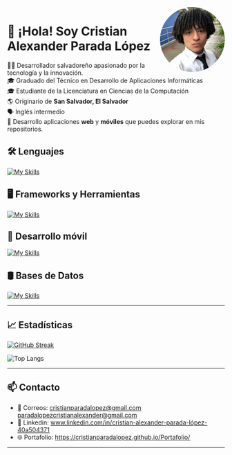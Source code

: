 <img src="https://github.com/CristianParadaLopez/CristianParadaLopez/blob/main/yo.jpg" width="150" align="right" alt="Cristian Parada" style="border-radius: 50%;" />

# 👋 ¡Hola! Soy Cristian Alexander Parada López

👨‍💻 Desarrollador salvadoreño apasionado por la tecnología y la innovación.  
🎓 Graduado del Técnico en Desarrollo de Aplicaciones Informáticas  
🎓 Estudiante de la Licenciatura en Ciencias de la Computación  
🌎 Originario de **San Salvador, El Salvador**  
🗣️ Inglés intermedio  
📱 Desarrollo aplicaciones **web** y **móviles** que puedes explorar en mis repositorios.



## 🛠 Lenguajes
[![My Skills](https://skillicons.dev/icons?i=js,html,css,dart,php,ts)](https://skillicons.dev)

## 🖥️ Frameworks y Herramientas
[![My Skills](https://skillicons.dev/icons?i=django,laravel,git,nodejs,npm,react)](https://skillicons.dev)

## 📱 Desarrollo móvil
[![My Skills](https://skillicons.dev/icons?i=figma,firebase,flutter,gradle,java,kotlin,androidstudio)](https://skillicons.dev)

## 🛢 Bases de Datos
[![My Skills](https://skillicons.dev/icons?i=firebase,mysql)](https://skillicons.dev)

---

## 📈 Estadísticas

[![GitHub Streak](https://github-readme-streak-stats.herokuapp.com?user=CristianParadaLopez&theme=dark&locale=es)](https://git.io/streak-stats)  

![Top Langs](https://github-readme-stats.vercel.app/api/top-langs/?username=CristianParadaLopez&layout=compact)

---

## 📫 Contacto

- 📧 Correos: cristianparadalopez@gmail.com  paradalopezcristianalexander@gmail.com
- 💼 Linkedin: www.linkedin.com/in/cristian-alexander-parada-lópez-40a504371
- 🌐 Portafolio: https://cristianparadalopez.github.io/Portafolio/

---
